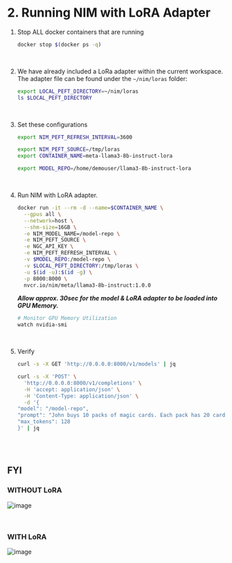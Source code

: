 # 2. Running NIM with LoRA Adapter

1. Stop ALL docker containers that are running

    ```bash
    docker stop $(docker ps -q)
    ```

<br>

2. We have already included a LoRa adapter within the current workspace. The adapter file can be found under the `~/nim/loras` folder:
    ```bash
    export LOCAL_PEFT_DIRECTORY=~/nim/loras
    ls $LOCAL_PEFT_DIRECTORY
    ```

<br>

3. Set these configurations        

    ```bash
    export NIM_PEFT_REFRESH_INTERVAL=3600
    
    export NIM_PEFT_SOURCE=/tmp/loras
    export CONTAINER_NAME=meta-llama3-8b-instruct-lora

    export MODEL_REPO=/home/demouser/llama3-8b-instruct-lora
    ```

<br>

4. Run NIM with LoRA adapter.

    ```bash
    docker run -it --rm -d --name=$CONTAINER_NAME \
      --gpus all \
      --network=host \
      --shm-size=16GB \
      -e NIM_MODEL_NAME=/model-repo \
      -e NIM_PEFT_SOURCE \
      -e NGC_API_KEY \
      -e NIM_PEFT_REFRESH_INTERVAL \
      -v $MODEL_REPO:/model-repo \
      -v $LOCAL_PEFT_DIRECTORY:/tmp/loras \
      -u $(id -u):$(id -g) \
      -p 8000:8000 \
      nvcr.io/nim/meta/llama3-8b-instruct:1.0.0
    ```

    ***Allow approx. 30sec for the model & LoRA adapter to be loaded into GPU Memory.***
    ```bash
    # Monitor GPU Memory Utilization
    watch nvidia-smi
    ```

<br>

5. Verify
    
    ```bash
    curl -s -X GET 'http://0.0.0.0:8000/v1/models' | jq
    ```
    
    ```bash
    curl -s -X 'POST' \
      'http://0.0.0.0:8000/v1/completions' \
      -H 'accept: application/json' \
      -H 'Content-Type: application/json' \
      -d '{
    "model": "/model-repo",
    "prompt": "John buys 10 packs of magic cards. Each pack has 20 cards and 1/4 of those cards are uncommon. How many uncommon cards did he get?",
    "max_tokens": 128
    }' | jq
    ```

<br><br>

## FYI

### WITHOUT LoRA

![image](./images/lab2-without-lora.png)

<br>

### WITH LoRA

![image](./images/lab2-with-lora.png)


